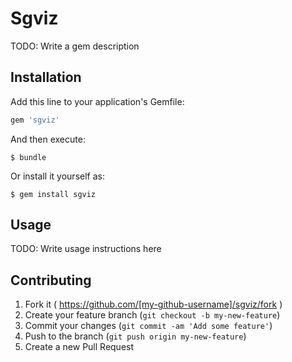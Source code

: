 # Sgviz

TODO: Write a gem description

## Installation

Add this line to your application's Gemfile:

```ruby
gem 'sgviz'
```

And then execute:

    $ bundle

Or install it yourself as:

    $ gem install sgviz

## Usage

TODO: Write usage instructions here

## Contributing

1. Fork it ( https://github.com/[my-github-username]/sgviz/fork )
2. Create your feature branch (`git checkout -b my-new-feature`)
3. Commit your changes (`git commit -am 'Add some feature'`)
4. Push to the branch (`git push origin my-new-feature`)
5. Create a new Pull Request
